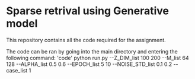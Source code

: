 # Sparse retrival using Generative model

This repository contains all the code required for the assignment. 

The code can be ran by going into the main directory and entering the following command:
'code'
python run.py --Z_DIM_list 100 200 --M_list 64 128 --ALPHA_list 0.5 0.6 --EPOCH_list 5 10 --NOISE_STD_list 0.1 0.2 --case_list 1 

